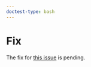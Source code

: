 ```yaml
---
doctest-type: bash
---
```


# Fix

The fix for [this issue](https://my.guild.ai/t/logging-non-numeric-output-variables/262) is pending.
